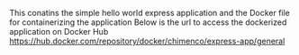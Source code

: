 This conatins the simple hello world express application and the Docker file for containerizing the application
Below is the url to access the dockerized application on Docker Hub 
https://hub.docker.com/repository/docker/chimenco/express-app/general
